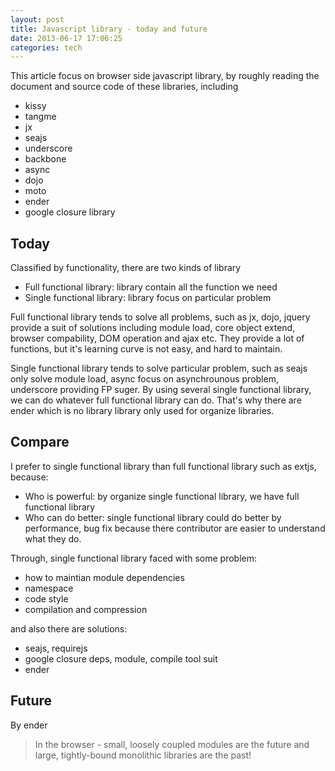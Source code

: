 ```yaml
---
layout: post
title: Javascript library - today and future
date: 2013-06-17 17:06:25
categories: tech
---
```

This article focus on browser side javascript library, by roughly reading the document and source code of these libraries, including

* kissy
* tangme
* jx
* seajs
* underscore
* backbone
* async
* dojo
* moto
* ender
* google closure library

## Today
Classified by functionality, there are two kinds of library

* Full functional library: library contain all the function we need
* Single functional library: library focus on particular problem

Full functional library tends to solve all problems, such as jx, dojo, jquery provide a suit of solutions including module load, core object extend, browser compability, DOM operation and ajax etc. They provide a lot of  functions, but it's learning curve is not easy, and hard to maintain.

Single functional library tends to solve particular problem, such as seajs only solve module load, async focus on asynchrounous problem, underscore providing FP suger. By using several single functional library, we can do whatever full functional library can do. That's why there are ender which is no library library only used for organize libraries.

## Compare
I prefer to single functional library than full functional library such as extjs, because:

* Who is powerful: by organize single functional library, we have full functional library
* Who can do better: single functional library could do better by performance, bug fix because there contributor are easier to understand what they do.

Through, single functional library faced with some problem:

* how to maintian module dependencies
* namespace
* code style
* compilation and compression

and also there are solutions:

* seajs, requirejs
* google closure deps, module, compile tool suit
* ender

## Future
By ender
> In the browser - small, loosely coupled modules are the future and large, tightly-bound monolithic libraries are the past!
